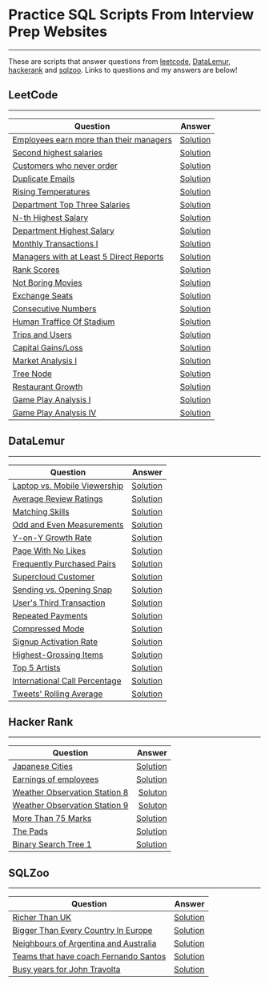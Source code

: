 # Practice SQL Scripts From Interview Prep Websites
------------

These are scripts that answer questions from <a href="https://leetcode.com">leetcode</a>, <a href="https://datalemur.com/">DataLemur</a>, <a href="https://hackerrank.com">hackerank</a> and <a href="http://sqlzoo.net">sqlzoo</a>. Links to questions and my answers are below!


## LeetCode 
-----------

| Question                | Answer                 |
|-------------------------|------------------------:|
| <a href="https://leetcode.com/problems/employees-earning-more-than-their-managers/description/">Employees earn more than their managers</a> | <a href="https://github.com/mdh266/SQL-Practice/blob/master/leetcode/employees_managers.sql">Solution</a> |
| <a href="https://leetcode.com/problems/second-highest-salary/description/">Second highest salaries</a> | <a href="https://github.com/mdh266/SQL-Practice/blob/master/leetcode/SecondHighestSalary.sql">Solution</a> |
| <a href="https://leetcode.com/problems/customers-who-never-order/">Customers who never order</a> | <a href="https://github.com/mdh266/SQL-Practice/blob/master/leetcode/CustomersDontOrder.sql">Solution</a> | 
| <a href="https://leetcode.com/problems/duplicate-emails/description/">Duplicate Emails</a> | <a href="https://github.com/mdh266/SQL-Practice/blob/master/leetcode/DuplicateEmails.sql">Solution</a> |
|[Rising Temperatures](https://leetcode.com/problems/rising-temperature) | [Solution](https://github.com/mdh266/SQL-Practice/blob/master/leetcode/RisingTemperatures.sql) |
|[Department Top Three Salaries](https://leetcode.com/problems/department-top-three-salaries/submissions/) | [Solution](https://github.com/mdh266/SQL-Practice/blob/master/leetcode/Top3DeptSalaries.sql) |
|[N-th Highest Salary](https://leetcode.com/problems/nth-highest-salary/) | [Solution](https://github.com/mdh266/SQL-Practice/blob/master/leetcode/NthHighestSalary.sql)|
|[Department Highest Salary](https://leetcode.com/problems/department-highest-salary/) | [Solution](https://github.com/mdh266/SQL-Practice/blob/master/leetcode/DeptHighestSalary.sql) |
| [Monthly Transactions I](https://leetcode.com/problems/monthly-transactions-i/) | [Solution](https://github.com/mdh266/SQL-Practice/blob/master/leetcode/monthly-transactions-i.sql) |
| [Managers with at Least 5 Direct Reports](https://leetcode.com/problems/managers-with-at-least-5-direct-reports/) | [Solution](https://github.com/mdh266/SQL-Practice/blob/master/leetcode/managers-with-at-least-5-direct-reports.sql) |
| [Rank Scores](https://leetcode.com/problems/rank-scores/) | [Solution](https://github.com/mdh266/SQL-Practice/blob/master/leetcode/RankScores.sql) |
| [Not Boring Movies](https://leetcode.com/problems/not-boring-movies/) | [Solution](https://github.com/mdh266/SQL-Practice/blob/master/leetcode/notboringmovies.sql)|
| [Exchange Seats](https://leetcode.com/problems/exchange-seats/) | [Solution](https://github.com/mdh266/SQL-Practice/blob/master/leetcode/exchange-seats.sql)|
| [Consecutive Numbers](https://leetcode.com/problems/consecutive-numbers/) | [Solution](https://github.com/mdh266/SQL-Practice/blob/master/leetcode/ConsecutiveNumbers.sql)|
| [Human Traffice Of Stadium](https://leetcode.com/problems/human-traffic-of-stadium/) | [Solution](https://github.com/mdh266/SQL-Practice/blob/master/leetcode/HumanTrafficStadium.sql) |
| [Trips and Users](https://leetcode.com/problems/trips-and-users/) | [Solution](https://github.com/mdh266/SQL-Practice/blob/master/leetcode/trips_and_users.sql) |
|[Capital Gains/Loss](https://leetcode.com/problems/capital-gainloss/) | [Solution](https://github.com/mdh266/SQL-Practice/blob/master/leetcode/capital-gainloss.sql) |
|[Market Analysis I](https://leetcode.com/problems/market-analysis-i/) | [Solution](https://github.com/mdh266/SQL-Practice/blob/master/leetcode/market-analysis-i.sql) |
|[Tree Node](https://leetcode.com/problems/tree-node/) | [Solution](https://github.com/mdh266/SQL-Practice/blob/master/leetcode/tree-node.sql) |
| [Restaurant Growth](https://leetcode.com/problems/restaurant-growth/) | [Solution](https://github.com/mdh266/SQL-Practice/blob/master/leetcode/restaurant-growth.sql) |
| [Game Play Analysis I](https://leetcode.com/problems/game-play-analysis-i/) | [Solution](https://github.com/mdh266/SQL-Practice/blob/master/leetcode/game-play-analysis-i.sql) |
| [Game Play Analysis IV](https://leetcode.com/problems/game-play-analysis-iv/) | [Solution](https://github.com/mdh266/SQL-Practice/blob/master/leetcode/game-play-analysis-iv.sql) |



## DataLemur
---------------
| Question                | Answer                 |
|-------------------------|------------------------:|
|[Laptop vs. Mobile Viewership](https://datalemur.com/questions/laptop-mobile-viewership/) | [Solution](https://github.com/mdh266/SQL-Practice/blob/master/datalemur/laptop-mobile-viewership.sql) |
|[Average Review Ratings](https://datalemur.com/questions/sql-avg-review-ratings) | [Solution](https://github.com/mdh266/SQL-Practice/blob/master/datalemur/sql-avg-review-ratings.sql) |
|[Matching Skills](https://datalemur.com/questions/matching-skills) | [Solution](https://github.com/mdh266/SQL-Practice/blob/master/datalemur/matching-skills.sql) |
| [Odd and Even Measurements](https://datalemur.com/questions/odd-even-measurements) | [Solution](https://github.com/mdh266/SQL-Practice/blob/master/datalemur/odd-even-measurements.sql) |
| [Y-on-Y Growth Rate](https://datalemur.com/questions/yoy-growth-rate) | [Solution](https://github.com/mdh266/SQL-Practice/blob/master/datalemur/yoy-growth-rate.sql) |
| [Page With No Likes](https://datalemur.com/questions/sql-page-with-no-likes) | [Solution](https://github.com/mdh266/SQL-Practice/blob/master/datalemur/sql-page-with-no-likes.sql) |
| [Frequently Purchased Pairs](https://datalemur.com/questions/frequently-purchased-pairs) | [Solution](https://github.com/mdh266/SQL-Practice/blob/master/datalemur/frequently-purchased-pairs.sql) |
| [Supercloud Customer](https://datalemur.com/questions/supercloud-customer) | [Solution](https://github.com/mdh266/SQL-Practice/blob/master/datalemur/supercloud-customer.sql) |
| [Sending vs. Opening Snap](https://datalemur.com/questions/time-spent-snaps) | [Solution](https://github.com/mdh266/SQL-Practice/blob/master/datalemur/time-spent-snaps.sql) |
| [User's Third Transaction](https://datalemur.com/questions/sql-third-transaction) | [Solution](https://github.com/mdh266/SQL-Practice/blob/master/datalemur/sql-third-transaction.sql) |
| [Repeated Payments](https://datalemur.com/questions/repeated-payments) | [Solution](https://github.com/mdh266/SQL-Practice/blob/master/datalemur/repeated-payments.sql) |
| [Compressed Mode](https://datalemur.com/questions/alibaba-compressed-mode) | [Solution](https://github.com/mdh266/SQL-Practice/blob/master/datalemur/alibaba-compressed-mode.sql) |
| [Signup Activation Rate](https://datalemur.com/questions/signup-confirmation-rate) | [Solution](https://github.com/mdh266/SQL-Practice/blob/master/datalemur/signup-confirmation-rate.sql) |
| [Highest-Grossing Items](https://datalemur.com/questions/sql-highest-grossing) | [Solution](https://github.com/mdh266/SQL-Practice/blob/master/datalemur/sql-highest-grossing.sql) |
| [Top 5 Artists](https://datalemur.com/questions/top-fans-rank.sql) | [Solution](https://github.com/mdh266/SQL-Practice/blob/master/datalemur/top-fans-rank.sql) |
| [International Call Percentage](https://datalemur.com/questions/international-call-percentage) | [Solution](https://github.com/mdh266/SQL-Practice/blob/master/datalemur/international-call-percentage.sql) |
| [Tweets' Rolling Average](https://datalemur.com/questions/rolling-average-tweets) | [Solution](https://github.com/mdh266/SQL-Practice/blob/master/datalemur/rolling-average-tweetssql)



## Hacker Rank
---------------

| Question                | Answer                 |
|-------------------------|------------------------:|
| [Japanese Cities](https://www.hackerrank.com/challenges/japanese-cities-attributes/problem) | [Solution](https://github.com/mdh266/SQL-Practice/blob/master/hackerrank/JapaneseCities.sql) |
| <a href="https://www.hackerrank.com/challenges/earnings-of-employees/">Earnings of employees</a> | <a href="https://github.com/mdh266/SQL-Practice/blob/master/hackerrank/EmployeeEarnings.sql">Solution</a> |
| [Weather Observation Station 8](https://www.hackerrank.com/challenges/weather-observation-station-8/problem) | [Soluton](https://github.com/mdh266/SQL-Practice/blob/master/hackerrank/WeatherStation8.sql) |
| [Weather Observation Station 9](https://www.hackerrank.com/challenges/weather-observation-station-9/problem) | [Soluton](https://github.com/mdh266/SQL-Practice/blob/master/hackerrank/WeatherStation9.sql) |
| [More Than 75 Marks](https://www.hackerrank.com/challenges/more-than-75-marks/problem) | [Solution](https://github.com/mdh266/SQL-Practice/blob/master/hackerrank/MoreThan75Marks.sql) |
| [The Pads](https://www.hackerrank.com/challenges/the-pads/problem) | [Solution](https://github.com/mdh266/SQL-Practice/blob/master/hackerrank/ThePads.sql) |
| [Binary Search Tree 1](https://www.hackerrank.com/challenges/binary-search-tree-1/)| [Solution](https://github.com/mdh266/SQL-Practice/blob/master/hackerrank/binary-serach-tree1.sql) |



## SQLZoo
------------

| Question                | Answer                 |
|-------------------------|------------------------:|
| <a href="https://sqlzoo.net/wiki/SELECT_within_SELECT_Tutorial">Richer Than UK</a> | <a href="https://github.com/mdh266/SQL-Practice/blob/master/sqlzoo/RicherThanUK.sql">Solution</a> |
| <a href="https://sqlzoo.net/wiki/SELECT_within_SELECT_Tutorial">Bigger Than Every Country In Europe</a> | <a href="https://github.com/mdh266/SQL-Practice/blob/master/sqlzoo/BiggerThanEurope.sql">Solution</a> |
| <a href="https://sqlzoo.net/wiki/SELECT_within_SELECT_Tutorial">Neighbours of Argentina and Australia</a> | <a href="https://github.com/mdh266/SQL-Practice/blob/master/sqlzoo/NeighborsOfArgentinaAndAustralia.sql">Solution</a> |
| <a href="http://sqlzoo.net/wiki/The_JOIN_operation">Teams that have coach Fernando Santos</a> | <a href="https://github.com/mdh266/SQL-Practice/blob/master/sqlzoo/TeamsThatHaveCoach.sql">Solution</a> |
| <a href="https://sqlzoo.net/wiki/More_JOIN_operations">Busy years for John Travolta</a> | <a href="https://github.com/mdh266/SQL-Practice/blob/master/sqlzoo/BusyYearsJohnTravolta.sql">Solution</a> |
